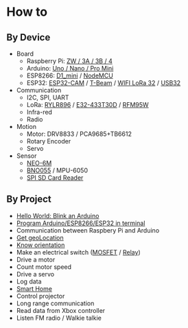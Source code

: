 # How to
## By Device 
* Board
  * Raspberry Pi: [ZW / 3A / 3B / 4](Board/Raspberry_Pi)
  * Arduino: [Uno / Nano / Pro Mini](Board/Arduino)
  * ESP8266: [D1_mini](Board/Espressif/ESP8266/D1_Mini) / [NodeMCU](Board/Espressif/ESP8266/NodeMCU)
  * ESP32: [ESP32-CAM](Board/Espressif/ESP32/ESP32S_Cam) / [T-Beam](Board/Espressif/ESP32/T-Beam) / [WIFI LoRa 32](Board/Espressif/ESP32/WIFI_LoRa_32) / [USB32](Board/Espressif/ESP32/USB32/)
* Communication
  * I2C, SPI, UART
  * LoRa: [RYLR896](Comm/LoRa/REYAX) / [E32-433T30D](Comm/LoRa/EByte) / [RFM95W](Comm/LoRa/Adafruit)
  * Infra-red
  * Radio
* Motion
  * Motor: DRV8833 / PCA9685+TB6612 
  * Rotary Encoder
  * Servo
* Sensor
  * [NEO-6M](Sensor/NEO-6M)
  * [BNO055](Sensor/BNO055) / MPU-6050  
  * [SPI SD Card Reader](Sensor/SD_Card)

## By Project
* [Hello World: Blink an Arduino](Board/Arduino)
* [Program Arduino/ESP8266/ESP32 in terminal](Board/Arduino_CLI.md)
* Communication between Raspbery Pi and Arduino
* [Get geoLocation](Sensor/NEO-6M)
* [Know orientation](Sensor/BNO055)
* Make an electrical switch ([MOSFET](Board/Espressif/ESP8266/D1_Mini/light_mosfet/) / [Relay](Board/Espressif/ESP8266/D1_Mini/hdmi_relay/))
* Drive a motor
* Count motor speed
* Drive a servo
* Log data
* [Smart Home](Board/Espressif/ESP8266/D1_Mini/smart_home) 
* Control projector
* Long range communication
* Read data from Xbox controller
* Listen FM radio / Walkie talkie
